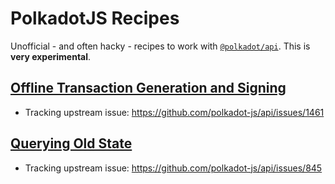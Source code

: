 # PolkadotJS Recipes

Unofficial - and often hacky - recipes to work with [`@polkadot/api`](polkadotjs-recipes). This is **very experimental**.

## [Offline Transaction Generation and Signing](https://github.com/amaurymartiny/polkadotjs-recipes/tree/master/packages/offline)

- Tracking upstream issue: https://github.com/polkadot-js/api/issues/1461

## [Querying Old State](https://github.com/amaurymartiny/polkadotjs-recipes/tree/master/packages/query-old)

- Tracking upstream issue: https://github.com/polkadot-js/api/issues/845
